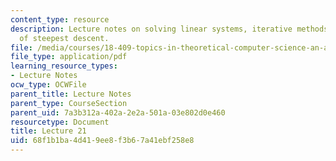 ```yaml
---
content_type: resource
description: Lecture notes on solving linear systems, iterative methods, and the technique
  of steepest descent.
file: /media/courses/18-409-topics-in-theoretical-computer-science-an-algorithmists-toolkit-fall-2009/68f1b1ba4d419ee8f3b67a41ebf258e8_MIT18_409F09_scribe21.pdf
file_type: application/pdf
learning_resource_types:
- Lecture Notes
ocw_type: OCWFile
parent_title: Lecture Notes
parent_type: CourseSection
parent_uid: 7a3b312a-402a-2e2a-501a-03e802d0e460
resourcetype: Document
title: Lecture 21
uid: 68f1b1ba-4d41-9ee8-f3b6-7a41ebf258e8
---
```

